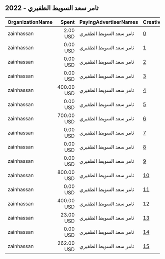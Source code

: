 ## 2022 - ثامر سعد السويط الظفيري 
|OrganizationName|Spent|PayingAdvertiserNames|CreativeUrls|Impressions|Genders|AgeBrackets|CountryCodes|BillingAddresses|CandidateBallotInformation|
|:---|---:|:---|:---|---:|:---|:---|:---|:---|:---|
|zainhassan|2.00 USD|ثامر سعد السويط الظفيري|[0](https://www.snap.com/political-ads/asset/357985126d46b6b43d9a94c7fcdc476e28b8a4e76d16fcc3acdafcde049d0fe1?mediaType=png)|2,995||18+|kuwait|"14,hawalli/kuwait,30000,KW"|thamer saad|
|zainhassan|0.00 USD|ثامر سعد السويط الظفيري|[1](https://www.snap.com/political-ads/asset/0f9f9429de91d68e0c921e1c9a4178f81e24e7bea846e198dc0137c894ee1e94?mediaType=mp4)|369||18+|kuwait|"14,hawalli/kuwait,30000,KW"|thamer saad|
|zainhassan|0.00 USD|ثامر سعد السويط الظفيري|[2](https://www.snap.com/political-ads/asset/2876c06fe5686de7954c20a8990e21f3d387c1eb8e90196ed992728733e504a0?mediaType=mp4)|580||18+|kuwait|"14,hawalli/kuwait,30000,KW"|thamer saad|
|zainhassan|0.00 USD|ثامر سعد السويط الظفيري|[3](https://www.snap.com/political-ads/asset/53b0fab1f0c5832b5fab8f168b541c363917847d14f348b8d15feb03b221124b?mediaType=mp4)|555||18+|kuwait|"14,hawalli/kuwait,30000,KW"|thamer saad|
|zainhassan|400.00 USD|ثامر سعد السويط الظفيري|[4](https://www.snap.com/political-ads/asset/ac8406f2e169902370f3408232496db1f4a52aa8b9c4dd315db328146e913cbd?mediaType=mp4)|416,296||18+|kuwait|"14,hawalli/kuwait,30000,KW"|thamer saad|
|zainhassan|0.00 USD|ثامر سعد السويط الظفيري|[5](https://www.snap.com/political-ads/asset/2b1479834fdafd93e43df0c6118e6ee28b089e9caef28f724c223ecb1f3cb216?mediaType=mp4)|356||18+|kuwait|"14,hawalli/kuwait,30000,KW"|thamer saad|
|zainhassan|700.00 USD|ثامر سعد السويط الظفيري|[6](https://www.snap.com/political-ads/asset/087200598308324f7b04b36bb290e5948710c2af7fabecfe985d103a9b83d1c3?mediaType=jpeg)|450,939||18+|kuwait|"14,hawalli/kuwait,30000,KW"|thamer saad|
|zainhassan|0.00 USD|ثامر سعد السويط الظفيري|[7](https://www.snap.com/political-ads/asset/5a8663faae0338988d3528af7c274725f4b28383e9fdf2887ee8131a22b5d82d?mediaType=mp4)|945||18+|kuwait|"14,hawalli/kuwait,30000,KW"|thamer saad|
|zainhassan|0.00 USD|ثامر سعد السويط الظفيري|[8](https://www.snap.com/political-ads/asset/d0ea24c786c3f920f1633010f6a8166a8bb7da38f9c3f3fc873f929409d6bc35?mediaType=mp4)|816||18+|kuwait|"14,hawalli/kuwait,30000,KW"|thamer saad|
|zainhassan|0.00 USD|ثامر سعد السويط الظفيري|[9](https://www.snap.com/political-ads/asset/015ff2f4b5fa97fd09db014fe585728d262c910036346eea6d6aaa48d0005a59?mediaType=mp4)|498||18+|kuwait|"14,hawalli/kuwait,30000,KW"|thamer saad|
|zainhassan|800.00 USD|ثامر سعد السويط الظفيري|[10](https://www.snap.com/political-ads/asset/791c35a7c3eabf8974c87f9c8adc5d00d063aed29a5aa27d725c3ffdbfc7c3d0?mediaType=jpeg)|714,408||18+|kuwait|"14,hawalli/kuwait,30000,KW"|thamer saad|
|zainhassan|0.00 USD|ثامر سعد السويط الظفيري|[11](https://www.snap.com/political-ads/asset/706112d154ce7ae83a7d0e83d0ce4676b4290100ae44ea7970c68a0f906025fd?mediaType=mp4)|583||18+|kuwait|"14,hawalli/kuwait,30000,KW"|thamer saad|
|zainhassan|400.00 USD|ثامر سعد السويط الظفيري|[12](https://www.snap.com/political-ads/asset/f0d0ef119ad9212a2cb4622057dae5e1de15c5924a34ffcb589c08835938d4ad?mediaType=jpeg)|414,269||18+|kuwait|"14,hawalli/kuwait,30000,KW"|thamer saad|
|zainhassan|23.00 USD|ثامر سعد السويط الظفيري|[13](https://www.snap.com/political-ads/asset/6051a7215bb7b355fc27b18dfafe2dd56239cb3918795140d7761a77f047d0e3?mediaType=mp4)|25,629||18+|kuwait|"14,hawalli/kuwait,30000,KW"||
|zainhassan|0.00 USD|ثامر سعد السويط الظفيري|[14](https://www.snap.com/political-ads/asset/aa0fff5ba48f27e468fc9b9e7e10d67e5bdfa8eaf91944860cdc1d076de73a38?mediaType=mp4)|549||18+|kuwait|"14,hawalli/kuwait,30000,KW"|thamer saad|
|zainhassan|262.00 USD|ثامر سعد السويط الظفيري|[15](https://www.snap.com/political-ads/asset/46b60fbb47ffb1311e4cf905e94ff886e9bec9604aaf5744aec6752208c0fb2c?mediaType=jpeg)|275,202||18+|kuwait|"14,hawalli/kuwait,30000,KW"|thamer al dhafeeri|
